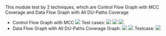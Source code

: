 This module test by 2 techniques, which are Control Flow Graph with MCC Coverage and Data Flow Graph with All DU-Paths Coverage

* Control Flow Graph with MCC
![](/image/CFG/1.png)
Test cases:
![](/image/CFG/p2.png)
![](/image/CFG//03.png)
![](/image/CFG//04.png)
* Data Flow Graph with All DU-Paths Coverage
Graph:
![](/image/DFG/06.png)
![](/image/DFG/05.png)
Testcase:
![](/image/DFG/07.png)
